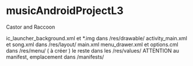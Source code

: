 # musicAndroidProjectL3
Castor and Raccoon

ic_launcher_background.xml et *.img dans /res/drawable/
activity_main.xml et song.xml dans /res/layout/
main.xml menu_drawer.xml et options.cml dans /res/menu/ ( à créer )
le reste dans les /res/values/
ATTENTION au manifest, emplacement dans /manifests/
